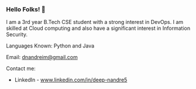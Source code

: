 ### Hello Folks! 👋
 
I am a 3rd year B.Tech CSE student with a strong interest in DevOps. I am skilled at Cloud computing and also have a significant interest in Information Security.
 
Languages Known: Python and Java

Email: dnandreim@gmail.com

Contact me:
- LinkedIn - www.linkedin.com/in/deep-nandre5
